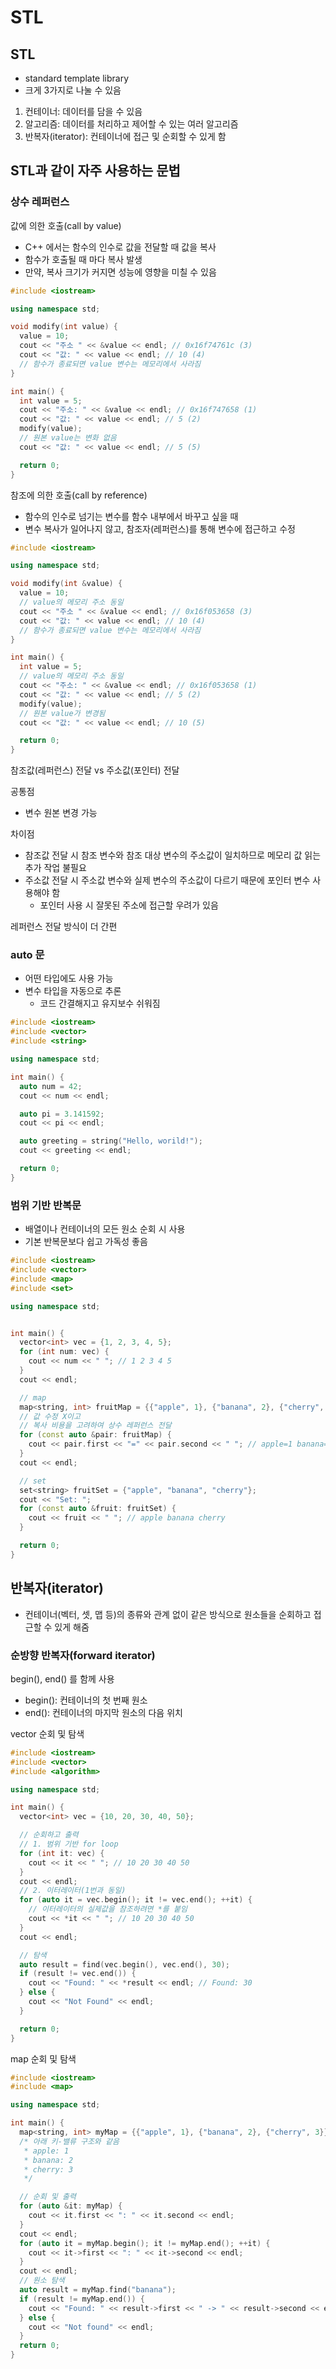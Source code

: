 # STL

## STL

- standard template library
- 크게 3가지로 나눌 수 있음

1. 컨테이너: 데이터를 담을 수 있음
2. 알고리즘: 데이터를 처리하고 제어할 수 있는 여러 알고리즘
3. 반복자(iterator): 컨테이너에 접근 및 순회할 수 있게 함

## STL과 같이 자주 사용하는 문법

### 상수 레퍼런스

값에 의한 호출(call by value)

- C++ 에서는 함수의 인수로 값을 전달할 때 값을 복사
- 함수가 호출될 때 마다 복사 발생
- 만약, 복사 크기가 커지면 성능에 영향을 미칠 수 있음

```c++
#include <iostream>

using namespace std;

void modify(int value) {
  value = 10;
  cout << "주소 " << &value << endl; // 0x16f74761c (3)
  cout << "값: " << value << endl; // 10 (4)
  // 함수가 종료되면 value 변수는 메모리에서 사라짐
}

int main() {
  int value = 5;
  cout << "주소: " << &value << endl; // 0x16f747658 (1)
  cout << "값: " << value << endl; // 5 (2)
  modify(value);
  // 원본 value는 변화 없음
  cout << "값: " << value << endl; // 5 (5)

  return 0;
}

```

참조에 의한 호출(call by reference)

- 함수의 인수로 넘기는 변수를 함수 내부에서 바꾸고 싶을 때
- 변수 복사가 일어나지 않고, 참조자(레퍼런스)를 통해 변수에 접근하고 수정

```c++
#include <iostream>

using namespace std;

void modify(int &value) {
  value = 10;
  // value의 메모리 주소 동일
  cout << "주소 " << &value << endl; // 0x16f053658 (3)
  cout << "값: " << value << endl; // 10 (4)
  // 함수가 종료되면 value 변수는 메모리에서 사라짐
}

int main() {
  int value = 5;
  // value의 메모리 주소 동일
  cout << "주소: " << &value << endl; // 0x16f053658 (1)
  cout << "값: " << value << endl; // 5 (2)
  modify(value);
  // 원본 value가 변경됨
  cout << "값: " << value << endl; // 10 (5)

  return 0;
}

```

참조값(레퍼런스) 전달 vs 주소값(포인터) 전달

공통점

- 변수 원본 변경 가능

차이점

- 참조값 전달 시 참조 변수와 참조 대상 변수의 주소값이 일치하므로 메모리 값 읽는 추가 작업 불필요
- 주소값 전달 시 주소값 변수와 실제 변수의 주소값이 다르기 때문에 포인터 변수 사용해야 함
    - 포인터 사용 시 잘못된 주소에 접근할 우려가 있음

레퍼런스 전달 방식이 더 간편

### auto 문

- 어떤 타입에도 사용 가능
- 변수 타입을 자동으로 추론
    - 코드 간결해지고 유지보수 쉬워짐

```c++
#include <iostream>
#include <vector>
#include <string>

using namespace std;

int main() {
  auto num = 42;
  cout << num << endl;

  auto pi = 3.141592;
  cout << pi << endl;

  auto greeting = string("Hello, worild!");
  cout << greeting << endl;

  return 0;
}

```

### 범위 기반 반복문

- 배열이나 컨테이너의 모든 원소 순회 시 사용
- 기본 반복문보다 쉽고 가독성 좋음

```c++
#include <iostream>
#include <vector>
#include <map>
#include <set>

using namespace std;


int main() {
  vector<int> vec = {1, 2, 3, 4, 5};
  for (int num: vec) {
    cout << num << " "; // 1 2 3 4 5
  }
  cout << endl;

  // map
  map<string, int> fruitMap = {{"apple", 1}, {"banana", 2}, {"cherry", 3}};
  // 값 수정 X이고
  // 복사 비용을 고려하여 상수 레퍼런스 전달
  for (const auto &pair: fruitMap) {
    cout << pair.first << "=" << pair.second << " "; // apple=1 banana=2 cherry=3
  }
  cout << endl;

  // set
  set<string> fruitSet = {"apple", "banana", "cherry"};
  cout << "Set: ";
  for (const auto &fruit: fruitSet) {
    cout << fruit << " "; // apple banana cherry 
  }

  return 0;
}

```

## 반복자(iterator)

- 컨테이너(벡터, 셋, 맵 등)의 종류와 관계 없이 같은 방식으로 원소들을 순회하고 접근할 수 있게 해줌

### 순방향 반복자(forward iterator)

begin(), end() 를 함께 사용

- begin(): 컨테이너의 첫 번째 원소
- end(): 컨테이너의 마지막 원소의 다음 위치

vector 순회 및 탐색

```c++
#include <iostream>
#include <vector>
#include <algorithm>

using namespace std;

int main() {
  vector<int> vec = {10, 20, 30, 40, 50};

  // 순회하고 출력
  // 1. 범위 기반 for loop
  for (int it: vec) {
    cout << it << " "; // 10 20 30 40 50
  }
  cout << endl;
  // 2. 이터레이터(1번과 동일)
  for (auto it = vec.begin(); it != vec.end(); ++it) {
    // 이터레이터의 실제값을 참조하려면 *를 붙임
    cout << *it << " "; // 10 20 30 40 50
  }
  cout << endl;

  // 탐색
  auto result = find(vec.begin(), vec.end(), 30);
  if (result != vec.end()) {
    cout << "Found: " << *result << endl; // Found: 30
  } else {
    cout << "Not Found" << endl;
  }

  return 0;
}

```

map 순회 및 탐색

```c++
#include <iostream>
#include <map>

using namespace std;

int main() {
  map<string, int> myMap = {{"apple", 1}, {"banana", 2}, {"cherry", 3}};
  /* 아래 키-밸류 구조와 같음
   * apple: 1
   * banana: 2
   * cherry: 3
   */

  // 순회 및 출력
  for (auto &it: myMap) {
    cout << it.first << ": " << it.second << endl;
  }
  cout << endl;
  for (auto it = myMap.begin(); it != myMap.end(); ++it) {
    cout << it->first << ": " << it->second << endl;
  }
  cout << endl;
  // 원소 탐색
  auto result = myMap.find("banana");
  if (result != myMap.end()) {
    cout << "Found: " << result->first << " -> " << result->second << endl; // Found: banana -> 2
  } else {
    cout << "Not found" << endl;
  }
  return 0;
}

```